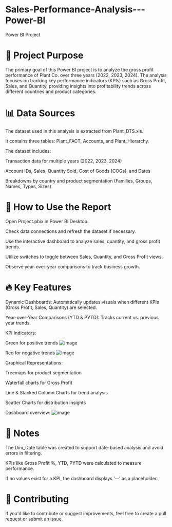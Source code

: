 # Sales-Performance-Analysis---Power-BI

Power BI Project

# 📌 Project Purpose

The primary goal of this Power BI project is to analyze the gross profit performance of Plant Co. over three years (2022, 2023, 2024). The analysis focuses on tracking key performance indicators (KPIs) such as Gross Profit, Sales, and Quantity, providing insights into profitability trends across different countries and product categories.

# 📊 Data Sources

The dataset used in this analysis is extracted from Plant_DTS.xls.

It contains three tables: Plant_FACT, Accounts, and Plant_Hierarchy.

The dataset includes:

Transaction data for multiple years (2022, 2023, 2024)

Account IDs, Sales, Quantity Sold, Cost of Goods (COGs), and Dates

Breakdowns by country and product segmentation (Families, Groups, Names, Types, Sizes)

# 🚀 How to Use the Report

Open Project.pbix in Power BI Desktop.

Check data connections and refresh the dataset if necessary.

Use the interactive dashboard to analyze sales, quantity, and gross profit trends.

Utilize switches to toggle between Sales, Quantity, and Gross Profit views.

Observe year-over-year comparisons to track business growth.

# 🔥 Key Features

Dynamic Dashboards: Automatically updates visuals when different KPIs (Gross Profit, Sales, Quantity) are selected.

Year-over-Year Comparisons (YTD & PYTD): Tracks current vs. previous year trends.

KPI Indicators:

Green for positive trends
![image](https://github.com/user-attachments/assets/6446e5de-58eb-40c8-aadb-db9cc77a71c9)

Red for negative trends
![image](https://github.com/user-attachments/assets/f5c0f59f-2a7c-4e06-b769-5c9e92157c90)

Graphical Representations:

Treemaps for product segmentation

Waterfall charts for Gross Profit

Line & Stacked Column Charts for trend analysis

Scatter Charts for distribution insights

Dashboard overview:
![image](https://github.com/user-attachments/assets/4b22f797-5ba4-41ea-a9d6-cc9086345a77)


# 📜 Notes

The Dim_Date table was created to support date-based analysis and avoid errors in filtering.

KPIs like Gross Profit %, YTD, PYTD were calculated to measure performance.

If no values exist for a KPI, the dashboard displays '--' as a placeholder.

# 🤝 Contributing

If you'd like to contribute or suggest improvements, feel free to create a pull request or submit an issue.
